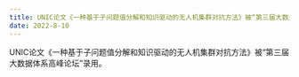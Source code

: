 ```yaml
---
title: UNIC论文《一种基于子问题值分解和知识驱动的无人机集群对抗方法》被“第三届大数据体系高峰论坛”录用。
date: 2022-8-10
---
```


UNIC论文《一种基于子问题值分解和知识驱动的无人机集群对抗方法》被“第三届大数据体系高峰论坛”录用。

<!--more-->


